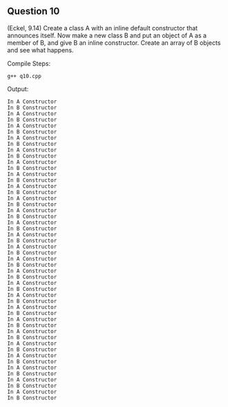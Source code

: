 ## Question 10

(Eckel, 9.14) Create a class A with an inline default constructor that announces itself. Now make a new class B and put an object of A as a member of B, and give B an inline constructor. Create an array of B objects and see what happens.

Compile Steps:

    g++ q10.cpp

Output:

    In A Constructor
    In B Constructor
    In A Constructor
    In B Constructor
    In A Constructor
    In B Constructor
    In A Constructor
    In B Constructor
    In A Constructor
    In B Constructor
    In A Constructor
    In B Constructor
    In A Constructor
    In B Constructor
    In A Constructor
    In B Constructor
    In A Constructor
    In B Constructor
    In A Constructor
    In B Constructor
    In A Constructor
    In B Constructor
    In A Constructor
    In B Constructor
    In A Constructor
    In B Constructor
    In A Constructor
    In B Constructor
    In A Constructor
    In B Constructor
    In A Constructor
    In B Constructor
    In A Constructor
    In B Constructor
    In A Constructor
    In B Constructor
    In A Constructor
    In B Constructor
    In A Constructor
    In B Constructor
    In A Constructor
    In B Constructor
    In A Constructor
    In B Constructor
    In A Constructor
    In B Constructor
    In A Constructor
    In B Constructor
    In A Constructor
    In B Constructor
